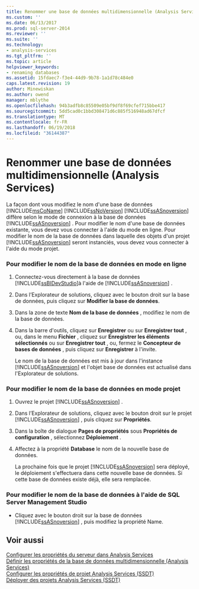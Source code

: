 ```yaml
---
title: Renommer une base de données multidimensionnelle (Analysis Services) | Documents Microsoft
ms.custom: ''
ms.date: 06/13/2017
ms.prod: sql-server-2014
ms.reviewer: ''
ms.suite: ''
ms.technology:
- analysis-services
ms.tgt_pltfrm: ''
ms.topic: article
helpviewer_keywords:
- renaming databases
ms.assetid: 15fdaec7-f3e4-44d9-9b78-1a1d78c484e0
caps.latest.revision: 19
author: Minewiskan
ms.author: owend
manager: mblythe
ms.openlocfilehash: 94b3adfb8c85509e05bf9df8f69cfef715bbe417
ms.sourcegitcommit: 5dd5cad0c1bbd308471d6c885f516948ad67dfcf
ms.translationtype: MT
ms.contentlocale: fr-FR
ms.lasthandoff: 06/19/2018
ms.locfileid: "36144387"
---
```

# <a name="rename-a-multidimensional-database-analysis-services"></a>Renommer une base de données multidimensionnelle (Analysis Services)
  La façon dont vous modifiez le nom d'une base de données [!INCLUDE[msCoName](../../includes/msconame-md.md)] [!INCLUDE[ssNoVersion](../../includes/ssnoversion-md.md)] [!INCLUDE[ssASnoversion](../../includes/ssasnoversion-md.md)] diffère selon le mode de connexion à la base de données [!INCLUDE[ssASnoversion](../../includes/ssasnoversion-md.md)] . Pour modifier le nom d'une base de données existante, vous devez vous connecter à l'aide du mode en ligne. Pour modifier le nom de la base de données dans laquelle des objets d'un projet [!INCLUDE[ssASnoversion](../../includes/ssasnoversion-md.md)] seront instanciés, vous devez vous connecter à l'aide du mode projet.  
  
### <a name="to-change-the-database-name-in-online-mode"></a>Pour modifier le nom de la base de données en mode en ligne  
  
1.  Connectez-vous directement à la base de données [!INCLUDE[ssBIDevStudio](../../includes/ssbidevstudio-md.md)]à l'aide de [!INCLUDE[ssASnoversion](../../includes/ssasnoversion-md.md)] .  
  
2.  Dans l’Explorateur de solutions, cliquez avec le bouton droit sur la base de données, puis cliquez sur **Modifier la base de données**.  
  
3.  Dans la zone de texte **Nom de la base de données** , modifiez le nom de la base de données.  
  
4.  Dans la barre d'outils, cliquez sur **Enregistrer** ou sur **Enregistrer tout** , ou, dans le menu **Fichier** , cliquez sur **Enregistrer les éléments sélectionnés** ou sur **Enregistrer tout** , ou, fermez le **Concepteur de bases de données** , puis cliquez sur **Enregistrer** à l'invite.  
  
     Le nom de la base de données est mis à jour dans l'instance [!INCLUDE[ssASnoversion](../../includes/ssasnoversion-md.md)] et l'objet base de données est actualisé dans l'Explorateur de solutions.  
  
### <a name="to-change-the-database-name-in-project-mode"></a>Pour modifier le nom de la base de données en mode projet  
  
1.  Ouvrez le projet [!INCLUDE[ssASnoversion](../../includes/ssasnoversion-md.md)] .  
  
2.  Dans l’Explorateur de solutions, cliquez avec le bouton droit sur le projet [!INCLUDE[ssASnoversion](../../includes/ssasnoversion-md.md)] , puis cliquez sur **Propriétés**.  
  
3.  Dans la boîte de dialogue **Pages de propriétés** sous **Propriétés de configuration** , sélectionnez **Déploiement** .  
  
4.  Affectez à la propriété **Database** le nom de la nouvelle base de données.  
  
     La prochaine fois que le projet [!INCLUDE[ssASnoversion](../../includes/ssasnoversion-md.md)] sera déployé, le déploiement s'effectuera dans cette nouvelle base de données. Si cette base de données existe déjà, elle sera remplacée.  
  
### <a name="to-change-the-database-name-using-sql-server-management-studio"></a>Pour modifier le nom de la base de données à l'aide de SQL Server Management Studio  
  
-   Cliquez avec le bouton droit sur la base de données [!INCLUDE[ssASnoversion](../../includes/ssasnoversion-md.md)] , puis modifiez la propriété Name.  
  
## <a name="see-also"></a>Voir aussi  
 [Configurer les propriétés du serveur dans Analysis Services](../server-properties/server-properties-in-analysis-services.md)   
 [Définir les propriétés de la base de données multidimensionnelle &#40;Analysis Services&#41;](set-multidimensional-database-properties-analysis-services.md)   
 [Configurer les propriétés de projet Analysis Services &#40;SSDT&#41;](configure-analysis-services-project-properties-ssdt.md)   
 [Déployer des projets Analysis Services &#40;SSDT&#41;](deploy-analysis-services-projects-ssdt.md)  
  
  